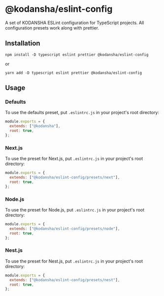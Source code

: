 # @kodansha/eslint-config

A set of KODANSHA ESLint configuration for TypeScript projects.
All configuration presets work along with prettier.

## Installation

```
npm install -D typescript eslint prettier @kodansha/eslint-config
```

or

```
yarn add -D typescript eslint prettier @kodansha/eslint-config
```

## Usage

### Defaults

To use the defaults preset, put `.eslintrc.js` in your project's root directory:

```js
module.exports = {
  extends: ["@kodansha"],
  root: true,
};
```

### Next.js

To use the preset for Next.js, put `.eslintrc.js` in your project's root directory:

```js
module.exports = {
  extends: ["@kodansha/eslint-config/presets/next"],
  root: true,
};
```

### Node.js

To use the preset for Node.js, put `.eslintrc.js` in your project's root directory:

```js
module.exports = {
  extends: ["@kodansha/eslint-config/presets/node"],
  root: true,
};
```

### Nest.js

To use the preset for Nest.js, put `.eslintrc.js` in your project's root directory:

```js
module.exports = {
  extends: ["@kodansha/eslint-config/presets/nest"],
  root: true,
};
```
